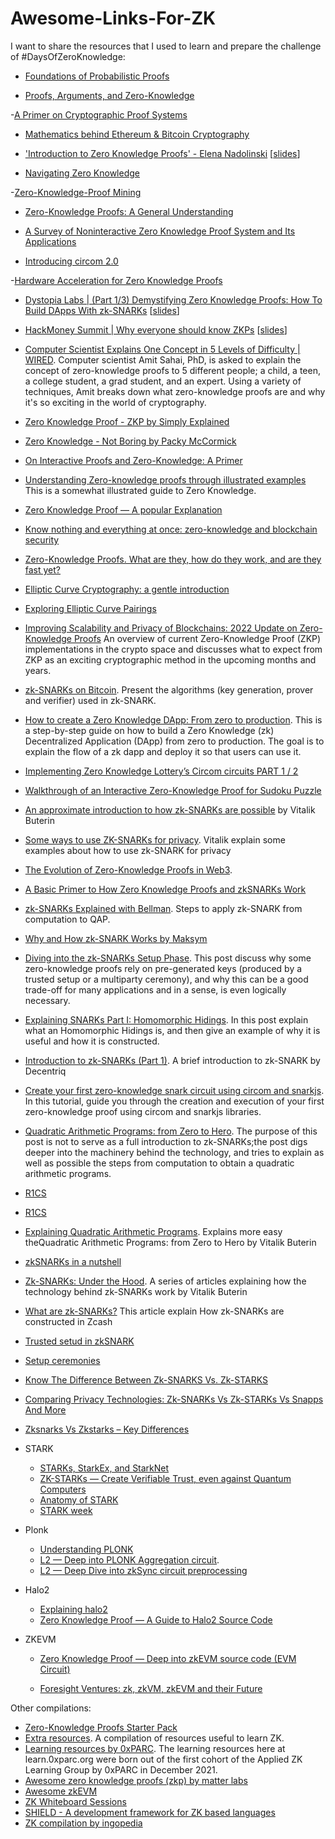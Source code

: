 # Awesome-Links-For-ZK

I want to share the resources that I used to learn and prepare the challenge of #DaysOfZeroKnowledge:

- [Foundations of Probabilistic Proofs](https://people.eecs.berkeley.edu/~alexch/classes/CS294-F2020.html)

- [Proofs, Arguments, and Zero-Knowledge](https://people.cs.georgetown.edu/jthaler/ProofsArgsAndZK.pdf)

-[A Primer on Cryptographic Proof Systems](https://jumpcrypto.com/a-primer-on-proof-systems/)

- [Mathematics behind Ethereum & Bitcoin Cryptography](https://betterprogramming.pub/understanding-ethereum-cryptography-3ef7429eddce)

- ['Introduction to Zero Knowledge Proofs' - Elena Nadolinski](https://www.youtube.com/watch?v=BT88s7_VtC8) [[slides](https://docs.google.com/presentation/d/10JmV3-VxPtdHlrX4MSu-ERH82IonZeLrDdLZ1lJ6Wlc/mobilepresent?slide=id.gd3aa85d23a_0_11)]

- [Navigating Zero Knowledge](https://medium.com/amber-group/navigating-zero-knowledge-e944b21af71c)

-[Zero-Knowledge-Proof Mining](https://medium.com/6block/zero-knowledge-proof-mining-9bc12fbbbd55)

- [Zero-Knowledge Proofs: A General Understanding](https://medium.com/xord/zero-knowledge-proofs-a-general-understanding-xord-67928f3eea7f)

- [A Survey of Noninteractive Zero Knowledge Proof System and Its Applications](https://www.hindawi.com/journals/tswj/2014/560484/)

- [Introducing circom 2.0](https://drive.google.com/file/d/1xtCJpXryI53Xo1vCbhh8IieW37gLzK9b/view)

-[Hardware Acceleration for Zero Knowledge Proofs](https://www.paradigm.xyz/2022/04/zk-hardware)

- [Dystopia Labs | (Part 1/3) Demystifying Zero Knowledge Proofs: How To Build DApps With zk-SNARKs](https://www.youtube.com/watch?v=_6TqUNVLChc) [[slides](https://docs.google.com/presentation/d/1gfB6WZMvM9mmDKofFibIgsyYShdf0RV_Y8TLz3k1Ls0/edit#slide=id.g443fe0d9f5_0_104)]

- [HackMoney Summit | Why everyone should know ZKPs](https://www.youtube.com/watch?v=61DuJAQXxjU) [[slides](https://docs.google.com/presentation/d/1NaFqC-RnKuMOiG1CFpb5tnTC2mbu78brPKO2ldZhesI/edit#slide=id.p)]

- [Computer Scientist Explains One Concept in 5 Levels of Difficulty | WIRED](https://www.youtube.com/watch?v=fOGdb1CTu5c&t=14s). Computer scientist Amit Sahai, PhD, is asked to explain the concept of zero-knowledge proofs to 5 different people; a child, a teen, a college student, a grad student, and an expert. Using a variety of techniques, Amit breaks down what zero-knowledge proofs are and why it's so exciting in the world of cryptography.

- [Zero Knowledge Proof - ZKP by Simply Explained](https://www.youtube.com/watch?v=OcmvMs4AMbM)

- [Zero Knowledge - Not Boring by Packy McCormick](https://www.notboring.co/p/zero-knowledge?s=r)

- [On Interactive Proofs and Zero-Knowledge: A Primer](https://medium.com/magicofc/interactive-proofs-and-zero-knowledge-b32f6c8d66c3)

- [Understanding Zero-knowledge proofs through illustrated examples](https://blog.goodaudience.com/understanding-zero-knowledge-proofs-through-simple-examples-df673f796d99) This is a somewhat illustrated guide to Zero Knowledge.

- [Zero Knowledge Proof — A popular Explanation](https://starli.medium.com/zero-knowledge-proof-a-popular-explanation-ce841be547f4)

- [Know nothing and everything at once: zero-knowledge and blockchain security](https://medium.com/geekculture/know-nothing-and-everything-at-once-zero-knowledge-and-blockchain-security-b714bdd4a3b1)

- [Zero-Knowledge Proofs. What are they, how do they work, and are they fast yet?](https://zkp.science)

- [Elliptic Curve Cryptography: a gentle introduction](https://andrea.corbellini.name/2015/05/17/elliptic-curve-cryptography-a-gentle-introduction/)

- [Exploring Elliptic Curve Pairings](https://medium.com/@VitalikButerin/exploring-elliptic-curve-pairings-c73c1864e627)

- [Improving Scalability and Privacy of Blockchains: 2022 Update on Zero-Knowledge Proofs](https://medium.com/51nodes/improving-scalability-and-privacy-of-blockchains-2022-update-on-zero-knowledge-proofs-2d90615f0dd) An overview of current Zero-Knowledge Proof (ZKP) implementations in the crypto space and discusses what to expect from ZKP as an exciting cryptographic method in the upcoming months and years. 

- [zk-SNARKs on Bitcoin](https://xiaohuiliu.medium.com/zk-snarks-on-bitcoin-239d96d182bd). Present the algorithms (key generation, prover and verifier) used in zk-SNARK.

- [How to create a Zero Knowledge DApp: From zero to production](https://vivianblog.hashnode.dev/how-to-create-a-zero-knowledge-dapp-from-zero-to-production#heading-zero-knowledge-structure). This is a step-by-step guide on how to build a Zero Knowledge (zk) Decentralized Application (DApp) from zero to production. The goal is to explain the flow of a zk dapp and deploy it so that users can use it. 

- [Implementing Zero Knowledge Lottery’s Circom circuits PART 1 / 2](https://killari.medium.com/implementing-zero-knowledge-lotterys-circom-circuits-part-1-2-16910b3732a2)

- [Walkthrough of an Interactive Zero-Knowledge Proof for Sudoku Puzzle](https://medium.com/coinmonks/walkthrough-of-an-interactive-zero-knowledge-proof-for-sudoku-puzzle-ac563588f1a8)

- [An approximate introduction to how zk-SNARKs are possible](https://vitalik.ca/general/2021/01/26/snarks.html) by Vitalik Buterin
- [Some ways to use ZK-SNARKs for privacy](https://vitalik.ca/general/2022/06/15/using_snarks.html). Vitalik explain some examples about how to use zk-SNARK for privacy 

- [The Evolution of Zero-Knowledge Proofs in Web3](https://medium.com/manta-network/the-evolution-of-zero-knowledge-proofs-in-web3-b92a68c41c04). 

- [A Basic Primer to How Zero Knowledge Proofs and zkSNARKs Work](https://medium.com/@kamoussa/a-basic-primer-to-how-zero-knowledge-proofs-and-zksnarks-work-21d1b667be23)

- [zk-SNARKs Explained with Bellman](https://hongchao.me/zksnark/). Steps to apply zk-SNARK from computation to QAP.

- [Why and How zk-SNARK Works by Maksym](https://medium.com/@imolfar)

- [Diving into the zk-SNARKs Setup Phase](https://medium.com/qed-it/diving-into-the-snarks-setup-phase-b7660242a0d7). This post discuss why some zero-knowledge proofs rely on pre-generated keys (produced by a trusted setup or a multiparty ceremony), and why this can be a good trade-off for many applications and in a sense, is even logically necessary.

- [Explaining SNARKs Part I: Homomorphic Hidings](https://electriccoin.co/blog/snark-explain/). In this post explain what an Homomorphic Hidings is, and then give an example of why it is useful and how it is constructed.

- [Introduction to zk-SNARKs (Part 1)](https://blog.decentriq.com/zk-snarks-primer-part-one/). A brief introduction to zk-SNARK by Decentriq

- [Create your first zero-knowledge snark circuit using circom and snarkjs](https://blog.iden3.io/first-zk-proof.html). In this tutorial, guide you through the creation and execution of your first zero-knowledge proof using circom and snarkjs libraries.

- [Quadratic Arithmetic Programs: from Zero to Hero](https://medium.com/@VitalikButerin/quadratic-arithmetic-programs-from-zero-to-hero-f6d558cea649). The purpose of this post is not to serve as a full introduction to zk-SNARKs;the post digs deeper into the machinery behind the technology, and tries to explain as well as possible the steps from computation to obtain a quadratic arithmetic programs. 

- [R1CS](https://tlu.tarilabs.com/cryptography/rank-1#rank-1-constraint-systems)

- [R1CS](https://www.zeroknowledgeblog.com/index.php/the-pinocchio-protocol/r1cs)

- [Explaining Quadratic Arithmetic Programs](https://xord.com/research/explaining-quadratic-arithmetic-programs/). Explains more easy theQuadratic Arithmetic Programs: from Zero to Hero by Vitalik Buterin

- [zkSNARKs in a nutshell](https://blog.ethereum.org/2016/12/05/zksnarks-in-a-nutshell/)

- [Zk-SNARKs: Under the Hood](https://medium.com/@VitalikButerin/zk-snarks-under-the-hood-b33151a013f6). A series of articles explaining how the technology behind zk-SNARKs work by Vitalik Buterin

- [What are zk-SNARKs?](https://z.cash/technology/zksnarks/) This article explain How zk-SNARKs are constructed in Zcash

- [Trusted setud in zkSNARK](https://crypto.stackexchange.com/questions/89449/why-it-is-said-that-zk-snarks-need-a-trusted-setup-to-work)

- [Setup ceremonies](https://zkproof.org/2021/06/30/setup-ceremonies/)

- [Know The Difference Between Zk-SNARKS Vs. Zk-STARKS](https://www.blockchain-council.org/blockchain/zk-snarks-vs-zk-starks/)

- [Comparing Privacy Technologies: Zk-SNARKs Vs Zk-STARKs Vs Snapps And More](https://blog.horizen.io/comparing-privacy-technologies/)

- [Zksnarks Vs Zkstarks – Key Differences](https://101blockchains.com/zksnarks-vs-zkstarks/)

- STARK
  - [STARKs, StarkEx, and StarkNet](https://medium.com/starkware/starks-starkex-and-starknet-9a426680745a)
  - [ZK-STARKs — Create Verifiable Trust, even against Quantum Computers](https://medium.com/coinmonks/zk-starks-create-verifiable-trust-even-against-quantum-computers-dd9c6a2bb13d)
  - [Anatomy of STARK](https://aszepieniec.github.io/stark-anatomy/)
  - [STARK week](https://hackmd.io/@grjte/stark-week)
  
- Plonk
  - [Understanding PLONK](https://vitalik.ca/general/2019/09/22/plonk.html)
  - [L2 — Deep into PLONK Aggregation circuit](https://starli.medium.com/l2-deep-into-plonk-aggregation-circuit-d9928ccd0749). 
  - [L2 — Deep Dive into zkSync circuit preprocessing](https://starli.medium.com/l2-deep-dive-into-zksync-circuit-preprocessing-1f365a9d15d6)

- Halo2
  - [Explaining halo2](https://electriccoin.co/blog/explaining-halo-2/)
  - [Zero Knowledge Proof — A Guide to Halo2 Source Code](https://starli.medium.com/zero-knowledge-proof-a-guide-to-halo2-source-code-9be0cf792f18)

- ZKEVM
  - [Zero Knowledge Proof — Deep into zkEVM source code (EVM Circuit)](https://starli.medium.com/zero-knowledge-proof-deep-into-zkevm-source-code-evm-circuit-21d0a47f63aa)
  
  - [Foresight Ventures: zk, zkVM, zkEVM and their Future](https://foresightventures.medium.com/foresight-ventures-zk-zkvm-zkevm-and-their-future-6fb4b8b527d8)

Other compilations:

  - [Zero-Knowledge Proofs Starter Pack](https://ethresear.ch/t/zero-knowledge-proofs-starter-pack/4519)
  - [Extra resources](https://0xst.notion.site/ZK-Research-94ba836c3b2a4e2491a871364ee5b13b). A compilation of resources useful to learn ZK.
  - [Learning resources by 0xPARC](https://learn.0xparc.org). The learning resources here at learn.0xparc.org were born out of the first cohort of the Applied ZK Learning Group by 0xPARC in December 2021.
  - [Awesome zero knowledge proofs (zkp) by matter labs](https://github.com/matter-labs/awesome-zero-knowledge-proofs)
  - [Awesome zkEVM](https://github.com/LuozhuZhang/awesome-zkevm)
  - [ZK Whiteboard Sessions](https://zkhack.dev/whiteboard/)
  - [SHIELD - A development framework for ZK based languages](https://xord.notion.site/SHIELD-5306223ca4f745d19f54b9a5f4004cd6)
  - [ZK compilation by ingopedia](https://github.com/ingonyama-zk/ingopedia)
  
